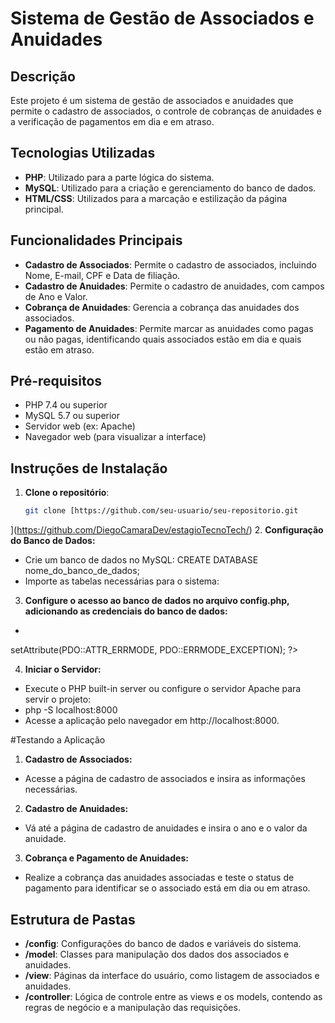 # Sistema de Gestão de Associados e Anuidades

## Descrição
Este projeto é um sistema de gestão de associados e anuidades que permite o cadastro de associados, o controle de cobranças de anuidades e a verificação de pagamentos em dia e em atraso.

## Tecnologias Utilizadas
- **PHP**: Utilizado para a parte lógica do sistema.
- **MySQL**: Utilizado para a criação e gerenciamento do banco de dados.
- **HTML/CSS**: Utilizados para a marcação e estilização da página principal.

## Funcionalidades Principais
- **Cadastro de Associados**: Permite o cadastro de associados, incluindo Nome, E-mail, CPF e Data de filiação.
- **Cadastro de Anuidades**: Permite o cadastro de anuidades, com campos de Ano e Valor.
- **Cobrança de Anuidades**: Gerencia a cobrança das anuidades dos associados.
- **Pagamento de Anuidades**: Permite marcar as anuidades como pagas ou não pagas, identificando quais associados estão em dia e quais estão em atraso.

## Pré-requisitos
- PHP 7.4 ou superior
- MySQL 5.7 ou superior
- Servidor web (ex: Apache)
- Navegador web (para visualizar a interface)

## Instruções de Instalação

1. **Clone o repositório**:
   ```bash
   git clone [https://github.com/seu-usuario/seu-repositorio.git
](https://github.com/DiegoCamaraDev/estagioTecnoTech/)
2. **Configuração do Banco de Dados:**
- Crie um banco de dados no MySQL:
 CREATE DATABASE nome_do_banco_de_dados;
- Importe as tabelas necessárias para o sistema:
3. **Configure o acesso ao banco de dados no arquivo config.php, adicionando as credenciais do banco de dados:**
-
<?php
$db_host = 'localhost';
$db_name = 'nome_do_banco_de_dados';
$db_user = 'seu_usuario';
$db_pass = 'sua_senha';

$pdo = new PDO("mysql:host=$db_host;dbname=$db_name", $db_user, $db_pass);
$pdo->setAttribute(PDO::ATTR_ERRMODE, PDO::ERRMODE_EXCEPTION);
?>

4. **Iniciar o Servidor:**
- Execute o PHP built-in server ou configure o servidor Apache para servir o projeto:
- php -S localhost:8000
- Acesse a aplicação pelo navegador em http://localhost:8000.

#Testando a Aplicação
1. **Cadastro de Associados:**
- Acesse a página de cadastro de associados e insira as informações necessárias.
2. **Cadastro de Anuidades:**
- Vá até a página de cadastro de anuidades e insira o ano e o valor da anuidade.
3. **Cobrança e Pagamento de Anuidades:**
- Realize a cobrança das anuidades associadas e teste o status de pagamento para identificar se o associado está em dia ou em atraso.
## Estrutura de Pastas
- **/config**: Configurações do banco de dados e variáveis do sistema.
- **/model**: Classes para manipulação dos dados dos associados e anuidades.
- **/view**: Páginas da interface do usuário, como listagem de associados e anuidades.
- **/controller**: Lógica de controle entre as views e os models, contendo as regras de negócio e a manipulação das requisições.
